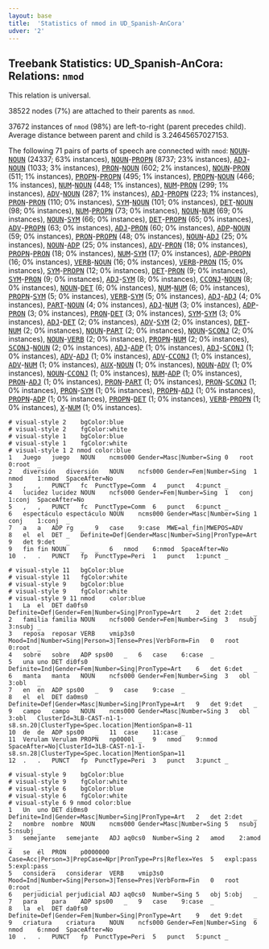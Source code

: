 ```yaml
---
layout: base
title:  'Statistics of nmod in UD_Spanish-AnCora'
udver: '2'
---
```


## Treebank Statistics: UD_Spanish-AnCora: Relations: `nmod`

This relation is universal.

38522 nodes (7%) are attached to their parents as `nmod`.

37672 instances of `nmod` (98%) are left-to-right (parent precedes child).
Average distance between parent and child is 3.24645657027153.

The following 71 pairs of parts of speech are connected with `nmod`: <tt><a href="es_ancora-pos-NOUN.html">NOUN</a></tt>-<tt><a href="es_ancora-pos-NOUN.html">NOUN</a></tt> (24337; 63% instances), <tt><a href="es_ancora-pos-NOUN.html">NOUN</a></tt>-<tt><a href="es_ancora-pos-PROPN.html">PROPN</a></tt> (8737; 23% instances), <tt><a href="es_ancora-pos-ADJ.html">ADJ</a></tt>-<tt><a href="es_ancora-pos-NOUN.html">NOUN</a></tt> (1033; 3% instances), <tt><a href="es_ancora-pos-PRON.html">PRON</a></tt>-<tt><a href="es_ancora-pos-NOUN.html">NOUN</a></tt> (602; 2% instances), <tt><a href="es_ancora-pos-NOUN.html">NOUN</a></tt>-<tt><a href="es_ancora-pos-PRON.html">PRON</a></tt> (511; 1% instances), <tt><a href="es_ancora-pos-PROPN.html">PROPN</a></tt>-<tt><a href="es_ancora-pos-PROPN.html">PROPN</a></tt> (495; 1% instances), <tt><a href="es_ancora-pos-PROPN.html">PROPN</a></tt>-<tt><a href="es_ancora-pos-NOUN.html">NOUN</a></tt> (466; 1% instances), <tt><a href="es_ancora-pos-NUM.html">NUM</a></tt>-<tt><a href="es_ancora-pos-NOUN.html">NOUN</a></tt> (448; 1% instances), <tt><a href="es_ancora-pos-NUM.html">NUM</a></tt>-<tt><a href="es_ancora-pos-PRON.html">PRON</a></tt> (299; 1% instances), <tt><a href="es_ancora-pos-ADV.html">ADV</a></tt>-<tt><a href="es_ancora-pos-NOUN.html">NOUN</a></tt> (287; 1% instances), <tt><a href="es_ancora-pos-ADJ.html">ADJ</a></tt>-<tt><a href="es_ancora-pos-PROPN.html">PROPN</a></tt> (223; 1% instances), <tt><a href="es_ancora-pos-PRON.html">PRON</a></tt>-<tt><a href="es_ancora-pos-PRON.html">PRON</a></tt> (110; 0% instances), <tt><a href="es_ancora-pos-SYM.html">SYM</a></tt>-<tt><a href="es_ancora-pos-NOUN.html">NOUN</a></tt> (101; 0% instances), <tt><a href="es_ancora-pos-DET.html">DET</a></tt>-<tt><a href="es_ancora-pos-NOUN.html">NOUN</a></tt> (98; 0% instances), <tt><a href="es_ancora-pos-NUM.html">NUM</a></tt>-<tt><a href="es_ancora-pos-PROPN.html">PROPN</a></tt> (73; 0% instances), <tt><a href="es_ancora-pos-NOUN.html">NOUN</a></tt>-<tt><a href="es_ancora-pos-NUM.html">NUM</a></tt> (69; 0% instances), <tt><a href="es_ancora-pos-NOUN.html">NOUN</a></tt>-<tt><a href="es_ancora-pos-SYM.html">SYM</a></tt> (66; 0% instances), <tt><a href="es_ancora-pos-DET.html">DET</a></tt>-<tt><a href="es_ancora-pos-PROPN.html">PROPN</a></tt> (65; 0% instances), <tt><a href="es_ancora-pos-ADV.html">ADV</a></tt>-<tt><a href="es_ancora-pos-PROPN.html">PROPN</a></tt> (63; 0% instances), <tt><a href="es_ancora-pos-ADJ.html">ADJ</a></tt>-<tt><a href="es_ancora-pos-PRON.html">PRON</a></tt> (60; 0% instances), <tt><a href="es_ancora-pos-ADP.html">ADP</a></tt>-<tt><a href="es_ancora-pos-NOUN.html">NOUN</a></tt> (59; 0% instances), <tt><a href="es_ancora-pos-PRON.html">PRON</a></tt>-<tt><a href="es_ancora-pos-PROPN.html">PROPN</a></tt> (48; 0% instances), <tt><a href="es_ancora-pos-NOUN.html">NOUN</a></tt>-<tt><a href="es_ancora-pos-ADJ.html">ADJ</a></tt> (25; 0% instances), <tt><a href="es_ancora-pos-NOUN.html">NOUN</a></tt>-<tt><a href="es_ancora-pos-ADP.html">ADP</a></tt> (25; 0% instances), <tt><a href="es_ancora-pos-ADV.html">ADV</a></tt>-<tt><a href="es_ancora-pos-PRON.html">PRON</a></tt> (18; 0% instances), <tt><a href="es_ancora-pos-PROPN.html">PROPN</a></tt>-<tt><a href="es_ancora-pos-PRON.html">PRON</a></tt> (18; 0% instances), <tt><a href="es_ancora-pos-NUM.html">NUM</a></tt>-<tt><a href="es_ancora-pos-SYM.html">SYM</a></tt> (17; 0% instances), <tt><a href="es_ancora-pos-ADP.html">ADP</a></tt>-<tt><a href="es_ancora-pos-PROPN.html">PROPN</a></tt> (16; 0% instances), <tt><a href="es_ancora-pos-VERB.html">VERB</a></tt>-<tt><a href="es_ancora-pos-NOUN.html">NOUN</a></tt> (16; 0% instances), <tt><a href="es_ancora-pos-VERB.html">VERB</a></tt>-<tt><a href="es_ancora-pos-PRON.html">PRON</a></tt> (15; 0% instances), <tt><a href="es_ancora-pos-SYM.html">SYM</a></tt>-<tt><a href="es_ancora-pos-PROPN.html">PROPN</a></tt> (12; 0% instances), <tt><a href="es_ancora-pos-DET.html">DET</a></tt>-<tt><a href="es_ancora-pos-PRON.html">PRON</a></tt> (9; 0% instances), <tt><a href="es_ancora-pos-SYM.html">SYM</a></tt>-<tt><a href="es_ancora-pos-PRON.html">PRON</a></tt> (9; 0% instances), <tt><a href="es_ancora-pos-ADJ.html">ADJ</a></tt>-<tt><a href="es_ancora-pos-SYM.html">SYM</a></tt> (8; 0% instances), <tt><a href="es_ancora-pos-CCONJ.html">CCONJ</a></tt>-<tt><a href="es_ancora-pos-NOUN.html">NOUN</a></tt> (8; 0% instances), <tt><a href="es_ancora-pos-NOUN.html">NOUN</a></tt>-<tt><a href="es_ancora-pos-DET.html">DET</a></tt> (6; 0% instances), <tt><a href="es_ancora-pos-NUM.html">NUM</a></tt>-<tt><a href="es_ancora-pos-NUM.html">NUM</a></tt> (6; 0% instances), <tt><a href="es_ancora-pos-PROPN.html">PROPN</a></tt>-<tt><a href="es_ancora-pos-SYM.html">SYM</a></tt> (5; 0% instances), <tt><a href="es_ancora-pos-VERB.html">VERB</a></tt>-<tt><a href="es_ancora-pos-SYM.html">SYM</a></tt> (5; 0% instances), <tt><a href="es_ancora-pos-ADJ.html">ADJ</a></tt>-<tt><a href="es_ancora-pos-ADJ.html">ADJ</a></tt> (4; 0% instances), <tt><a href="es_ancora-pos-PART.html">PART</a></tt>-<tt><a href="es_ancora-pos-NOUN.html">NOUN</a></tt> (4; 0% instances), <tt><a href="es_ancora-pos-ADJ.html">ADJ</a></tt>-<tt><a href="es_ancora-pos-NUM.html">NUM</a></tt> (3; 0% instances), <tt><a href="es_ancora-pos-ADP.html">ADP</a></tt>-<tt><a href="es_ancora-pos-PRON.html">PRON</a></tt> (3; 0% instances), <tt><a href="es_ancora-pos-PRON.html">PRON</a></tt>-<tt><a href="es_ancora-pos-DET.html">DET</a></tt> (3; 0% instances), <tt><a href="es_ancora-pos-SYM.html">SYM</a></tt>-<tt><a href="es_ancora-pos-SYM.html">SYM</a></tt> (3; 0% instances), <tt><a href="es_ancora-pos-ADJ.html">ADJ</a></tt>-<tt><a href="es_ancora-pos-DET.html">DET</a></tt> (2; 0% instances), <tt><a href="es_ancora-pos-ADV.html">ADV</a></tt>-<tt><a href="es_ancora-pos-SYM.html">SYM</a></tt> (2; 0% instances), <tt><a href="es_ancora-pos-DET.html">DET</a></tt>-<tt><a href="es_ancora-pos-NUM.html">NUM</a></tt> (2; 0% instances), <tt><a href="es_ancora-pos-NOUN.html">NOUN</a></tt>-<tt><a href="es_ancora-pos-PART.html">PART</a></tt> (2; 0% instances), <tt><a href="es_ancora-pos-NOUN.html">NOUN</a></tt>-<tt><a href="es_ancora-pos-SCONJ.html">SCONJ</a></tt> (2; 0% instances), <tt><a href="es_ancora-pos-NOUN.html">NOUN</a></tt>-<tt><a href="es_ancora-pos-VERB.html">VERB</a></tt> (2; 0% instances), <tt><a href="es_ancora-pos-PROPN.html">PROPN</a></tt>-<tt><a href="es_ancora-pos-NUM.html">NUM</a></tt> (2; 0% instances), <tt><a href="es_ancora-pos-SCONJ.html">SCONJ</a></tt>-<tt><a href="es_ancora-pos-NOUN.html">NOUN</a></tt> (2; 0% instances), <tt><a href="es_ancora-pos-ADJ.html">ADJ</a></tt>-<tt><a href="es_ancora-pos-ADP.html">ADP</a></tt> (1; 0% instances), <tt><a href="es_ancora-pos-ADJ.html">ADJ</a></tt>-<tt><a href="es_ancora-pos-SCONJ.html">SCONJ</a></tt> (1; 0% instances), <tt><a href="es_ancora-pos-ADV.html">ADV</a></tt>-<tt><a href="es_ancora-pos-ADJ.html">ADJ</a></tt> (1; 0% instances), <tt><a href="es_ancora-pos-ADV.html">ADV</a></tt>-<tt><a href="es_ancora-pos-CCONJ.html">CCONJ</a></tt> (1; 0% instances), <tt><a href="es_ancora-pos-ADV.html">ADV</a></tt>-<tt><a href="es_ancora-pos-NUM.html">NUM</a></tt> (1; 0% instances), <tt><a href="es_ancora-pos-AUX.html">AUX</a></tt>-<tt><a href="es_ancora-pos-NOUN.html">NOUN</a></tt> (1; 0% instances), <tt><a href="es_ancora-pos-NOUN.html">NOUN</a></tt>-<tt><a href="es_ancora-pos-ADV.html">ADV</a></tt> (1; 0% instances), <tt><a href="es_ancora-pos-NOUN.html">NOUN</a></tt>-<tt><a href="es_ancora-pos-CCONJ.html">CCONJ</a></tt> (1; 0% instances), <tt><a href="es_ancora-pos-NUM.html">NUM</a></tt>-<tt><a href="es_ancora-pos-ADP.html">ADP</a></tt> (1; 0% instances), <tt><a href="es_ancora-pos-PRON.html">PRON</a></tt>-<tt><a href="es_ancora-pos-ADJ.html">ADJ</a></tt> (1; 0% instances), <tt><a href="es_ancora-pos-PRON.html">PRON</a></tt>-<tt><a href="es_ancora-pos-PART.html">PART</a></tt> (1; 0% instances), <tt><a href="es_ancora-pos-PRON.html">PRON</a></tt>-<tt><a href="es_ancora-pos-SCONJ.html">SCONJ</a></tt> (1; 0% instances), <tt><a href="es_ancora-pos-PRON.html">PRON</a></tt>-<tt><a href="es_ancora-pos-SYM.html">SYM</a></tt> (1; 0% instances), <tt><a href="es_ancora-pos-PROPN.html">PROPN</a></tt>-<tt><a href="es_ancora-pos-ADJ.html">ADJ</a></tt> (1; 0% instances), <tt><a href="es_ancora-pos-PROPN.html">PROPN</a></tt>-<tt><a href="es_ancora-pos-ADP.html">ADP</a></tt> (1; 0% instances), <tt><a href="es_ancora-pos-PROPN.html">PROPN</a></tt>-<tt><a href="es_ancora-pos-DET.html">DET</a></tt> (1; 0% instances), <tt><a href="es_ancora-pos-VERB.html">VERB</a></tt>-<tt><a href="es_ancora-pos-PROPN.html">PROPN</a></tt> (1; 0% instances), <tt><a href="es_ancora-pos-X.html">X</a></tt>-<tt><a href="es_ancora-pos-NUM.html">NUM</a></tt> (1; 0% instances).


~~~ conllu
# visual-style 2	bgColor:blue
# visual-style 2	fgColor:white
# visual-style 1	bgColor:blue
# visual-style 1	fgColor:white
# visual-style 1 2 nmod	color:blue
1	Juego	juego	NOUN	ncms000	Gender=Masc|Number=Sing	0	root	0:root	_
2	diversión	diversión	NOUN	ncfs000	Gender=Fem|Number=Sing	1	nmod	1:nmod	SpaceAfter=No
3	,	,	PUNCT	fc	PunctType=Comm	4	punct	4:punct	_
4	lucidez	lucidez	NOUN	ncfs000	Gender=Fem|Number=Sing	1	conj	1:conj	SpaceAfter=No
5	,	,	PUNCT	fc	PunctType=Comm	6	punct	6:punct	_
6	espectáculo	espectáculo	NOUN	ncms000	Gender=Masc|Number=Sing	1	conj	1:conj	_
7	a	a	ADP	rg	_	9	case	9:case	MWE=al_fin|MWEPOS=ADV
8	el	el	DET	_	Definite=Def|Gender=Masc|Number=Sing|PronType=Art	9	det	9:det	_
9	fin	fin	NOUN	_	_	6	nmod	6:nmod	SpaceAfter=No
10	.	.	PUNCT	fp	PunctType=Peri	1	punct	1:punct	_

~~~


~~~ conllu
# visual-style 11	bgColor:blue
# visual-style 11	fgColor:white
# visual-style 9	bgColor:blue
# visual-style 9	fgColor:white
# visual-style 9 11 nmod	color:blue
1	La	el	DET	da0fs0	Definite=Def|Gender=Fem|Number=Sing|PronType=Art	2	det	2:det	_
2	familia	familia	NOUN	ncfs000	Gender=Fem|Number=Sing	3	nsubj	3:nsubj	_
3	reposa	reposar	VERB	vmip3s0	Mood=Ind|Number=Sing|Person=3|Tense=Pres|VerbForm=Fin	0	root	0:root	_
4	sobre	sobre	ADP	sps00	_	6	case	6:case	_
5	una	uno	DET	di0fs0	Definite=Ind|Gender=Fem|Number=Sing|PronType=Art	6	det	6:det	_
6	manta	manta	NOUN	ncfs000	Gender=Fem|Number=Sing	3	obl	3:obl	_
7	en	en	ADP	sps00	_	9	case	9:case	_
8	el	el	DET	da0ms0	Definite=Def|Gender=Masc|Number=Sing|PronType=Art	9	det	9:det	_
9	campo	campo	NOUN	ncms000	Gender=Masc|Number=Sing	3	obl	3:obl	ClusterId=3LB-CAST-n1-1-s8.sn.20|ClusterType=Spec.location|MentionSpan=8-11
10	de	de	ADP	sps00	_	11	case	11:case	_
11	Verulam	Verulam	PROPN	np0000l	_	9	nmod	9:nmod	SpaceAfter=No|ClusterId=3LB-CAST-n1-1-s8.sn.28|ClusterType=Spec.location|MentionSpan=11
12	.	.	PUNCT	fp	PunctType=Peri	3	punct	3:punct	_

~~~


~~~ conllu
# visual-style 9	bgColor:blue
# visual-style 9	fgColor:white
# visual-style 6	bgColor:blue
# visual-style 6	fgColor:white
# visual-style 6 9 nmod	color:blue
1	Un	uno	DET	di0ms0	Definite=Ind|Gender=Masc|Number=Sing|PronType=Art	2	det	2:det	_
2	nombre	nombre	NOUN	ncms000	Gender=Masc|Number=Sing	5	nsubj	5:nsubj	_
3	semejante	semejante	ADJ	aq0cs0	Number=Sing	2	amod	2:amod	_
4	se	él	PRON	p0000000	Case=Acc|Person=3|PrepCase=Npr|PronType=Prs|Reflex=Yes	5	expl:pass	5:expl:pass	_
5	considera	considerar	VERB	vmip3s0	Mood=Ind|Number=Sing|Person=3|Tense=Pres|VerbForm=Fin	0	root	0:root	_
6	perjudicial	perjudicial	ADJ	aq0cs0	Number=Sing	5	obj	5:obj	_
7	para	para	ADP	sps00	_	9	case	9:case	_
8	la	el	DET	da0fs0	Definite=Def|Gender=Fem|Number=Sing|PronType=Art	9	det	9:det	_
9	criatura	criatura	NOUN	ncfs000	Gender=Fem|Number=Sing	6	nmod	6:nmod	SpaceAfter=No
10	.	.	PUNCT	fp	PunctType=Peri	5	punct	5:punct	_

~~~


